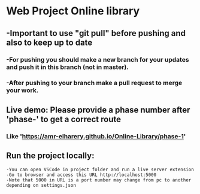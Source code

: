 # Web Project Online library

## -Important to use "git pull" before pushing and also to keep up to date

### -For pushing you should make a new branch for your updates and push it in this branch (not in master).

### -After pushing to your branch make a pull request to merge your work.

## Live demo: Please provide a phase number after 'phase-' to get a correct route
### Like 'https://amr-elharery.github.io/Online-Library/phase-1'

## Run the project locally:

    -You can open VSCode in project folder and run a live server extension
    -Go to browser and access this URL http://localhost:5000
    -Note that 5000 in URL is a port number may change from pc to another depending on settings.json
